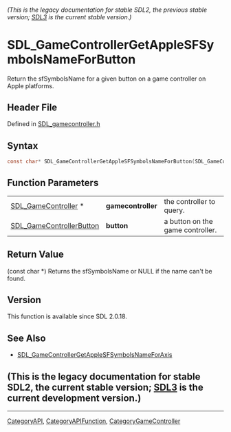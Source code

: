 ###### (This is the legacy documentation for stable SDL2, the previous stable version; [SDL3](https://wiki.libsdl.org/SDL3/) is the current stable version.)
# SDL_GameControllerGetAppleSFSymbolsNameForButton

Return the sfSymbolsName for a given button on a game controller on Apple platforms.

## Header File

Defined in [SDL_gamecontroller.h](https://github.com/libsdl-org/SDL/blob/SDL2/include/SDL_gamecontroller.h)

## Syntax

```c
const char* SDL_GameControllerGetAppleSFSymbolsNameForButton(SDL_GameController *gamecontroller, SDL_GameControllerButton button);
```

## Function Parameters

|                                                      |                    |                                  |
| ---------------------------------------------------- | ------------------ | -------------------------------- |
| [SDL_GameController](SDL_GameController) *           | **gamecontroller** | the controller to query.         |
| [SDL_GameControllerButton](SDL_GameControllerButton) | **button**         | a button on the game controller. |

## Return Value

(const char *) Returns the sfSymbolsName or NULL if the name can't be
found.

## Version

This function is available since SDL 2.0.18.

## See Also

- [SDL_GameControllerGetAppleSFSymbolsNameForAxis](SDL_GameControllerGetAppleSFSymbolsNameForAxis)


## (This is the legacy documentation for stable SDL2, the current stable version; [SDL3](https://wiki.libsdl.org/SDL3/) is the current development version.)



----
[CategoryAPI](CategoryAPI), [CategoryAPIFunction](CategoryAPIFunction), [CategoryGameController](CategoryGameController)

